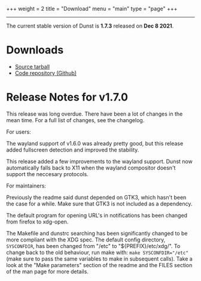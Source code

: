 +++
weight = 2
title = "Download"
menu = "main"
type = "page"
+++
***

The current stable version of Dunst is **1.7.3** released on **Dec 8 2021**.

# Downloads

* [Source tarball](https://github.com/dunst-project/dunst/archive/v1.7.3.tar.gz)
* [Code repository (Github)](https://github.com/dunst-project/dunst)

# Release Notes for v1.7.0

This release was long overdue. There have been a lot of changes in the mean
time. For a full list of changes, see the changelog.

For users:

The wayland support of v1.6.0 was already pretty good, but this release added
fullscreen detection and improved the stability.

This release added a few improvements to the wayland support. Dunst now
automatically falls back to X11 when the wayland compositor doesn't support the
neccesary protocols.

For maintainers:

Previously the readme said dunst depended on GTK3, which hasn't been the case
for a while. Make sure that GTK3 is not included as a dependency.

The default program for opening URL's in notifications has been changed from
firefox to xdg-open.

The Makefile and dunstrc searching has been significantly changed to be more
compliant with the XDG spec. The default config directory, `SYSCONFDIR`, has
been changed from "/etc" to "${PREFIX}/etc/xdg/". To change back to the old
behaviour, run make with: `make SYSCONFDIR="/etc"` (make sure to pass the same
variables to make in subsequent calls). Take a look at the "Make parameters"
section of the readme and the FILES section of the man page for more details.
